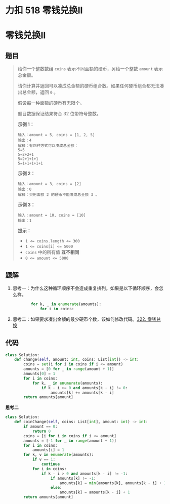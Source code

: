 # 力扣 518 零钱兑换II


# 零钱兑换II

## 题目

> 给你一个整数数组 `coins` 表示不同面额的硬币，另给一个整数 `amount` 表示总金额。
>
> 请你计算并返回可以凑成总金额的硬币组合数。如果任何硬币组合都无法凑出总金额，返回 `0` 。
>
> 假设每一种面额的硬币有无限个。 
>
> 题目数据保证结果符合 32 位带符号整数。
>
>  
>
> 
>
> **示例 1：**
>
> ```
> 输入：amount = 5, coins = [1, 2, 5]
> 输出：4
> 解释：有四种方式可以凑成总金额：
> 5=5
> 5=2+2+1
> 5=2+1+1+1
> 5=1+1+1+1+1
> ```
>
> **示例 2：**
>
> ```
> 输入：amount = 3, coins = [2]
> 输出：0
> 解释：只用面额 2 的硬币不能凑成总金额 3 。
> ```
>
> **示例 3：**
>
> ```
> 输入：amount = 10, coins = [10] 
> 输出：1
> ```
>
>  
>
> **提示：**
>
> - `1 <= coins.length <= 300`
> - `1 <= coins[i] <= 5000`
> - `coins` 中的所有值 **互不相同**
> - `0 <= amount <= 5000`

## 题解

1. 思考一：为什么这种循环顺序不会造成重复排列。如果是以下循环顺序，会怎么样。

   ```python
           for k, _ in enumerate(amounts):
               for i in coins:
   ```

   

2. 思考二：如果要求凑出金额的最少硬币个数，该如何修改代码。[322. 零钱兑换](https://leetcode.cn/problems/coin-change/)

## 代码

```python
class Solution:
    def change(self, amount: int, coins: List[int]) -> int:
        coins = set(i for i in coins if i <= amount)
        amounts = [0 for _ in range(amount + 1)]
        amounts[0] = 1
        for i in coins:
            for k, _ in enumerate(amounts):
                if k - i >= 0 and amounts[k - i] != 0:
                    amounts[k] += amounts[k - i]
        return amounts[amount]
```

**思考二**

```python
class Solution:
    def coinChange(self, coins: List[int], amount: int) -> int:
        if amount == 0:
            return 0
        coins = [i for i in coins if i <= amount]
        amounts = [-1 for _ in range(amount + 1)]
        for i in coins:
            amounts[i] = 1
        for k, v in enumerate(amounts):
            if v == 1:
                continue
            for i in coins:
                if k - i > 0 and amounts[k - i] != -1:
                    if amounts[k] != -1:
                        amounts[k] = min(amounts[k], amounts[k - i] + 1)
                    else:
                        amounts[k] = amounts[k - i] + 1
        return amounts[amount]
```


